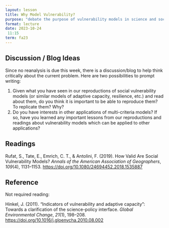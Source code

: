 ```yaml
---
layout: lesson
title: Why Model Vulnerability?
purpose: "debate the purpose of vulnerability models in science and society"
format: lecture
date: 2023-10-24
 11:15
term: fa23
---
```


## Discussion / Blog Ideas

Since no reanalysis is due this week, there is a discussion/blog to help think critically about the current problem.
Here are two possibilities to prompt writing:

1. Given what you have seen in our reproductions of social vulnerability models (or similar models of adaptive capacity, resilience, etc.) and read about them, do you think it is important to be able to reproduce them? To replicate them? Why? 
2. Do you have interests in other applications of multi-criteria models? If so, have you learned any important lessons from our reproductions and readings about vulnerability models which can be applied to other applications? 

## Readings

Rufat, S., Tate, E., Emrich, C. T., &#38; Antolini, F. (2019). How Valid Are Social Vulnerability Models? *Annals of the American Association of Geographers*, *109*(4), 1131–1153. https://doi.org/10.1080/24694452.2018.1535887

## Reference

Not required reading:

Hinkel, J. (2011). “Indicators of vulnerability and adaptive capacity”: Towards a clarification of the science-policy interface. *Global Environmental Change*, *21*(1), 198–208. <https://doi.org/10.1016/j.gloenvcha.2010.08.002>
